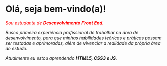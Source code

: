 <h1>Olá, seja bem-vindo(a)!</h1>
<p style="color:red"><em>Sou estudante de <strong>Desenvolvimento Front End</strong>.</em></p>
<p><em>Busco primeira experiência profissional de trabalhar na área de desenvolvimento, para que minhas habilidades teóricas e práticas possam ser testadas e aprimoradas, além de vivenciar a realidade da própria área de estudo.</em></p>
<p><em>Atualmente eu estou aprendendo <strong>HTML5, CSS3 e JS</strong>.</em></p>
